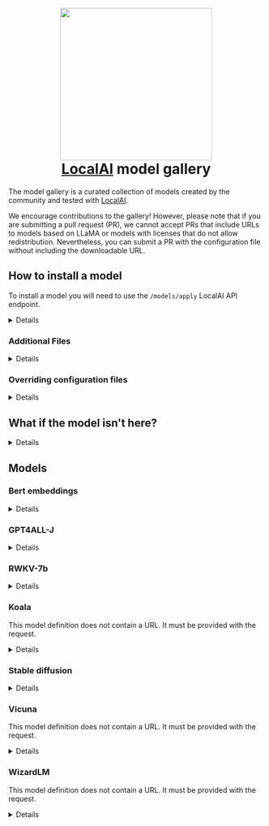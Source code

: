 <h1 align="center">
  <br>
  <img height="300" src="https://github.com/go-skynet/model-gallery/assets/2420543/7a6a8183-6d0a-4dc4-8e1d-f2672fab354e"> <br>
  <a href="https://github.com/go-skynet/LocalAI">LocalAI</a> model gallery
<br>
</h1>

The model gallery is a curated collection of models created by the community and tested with [LocalAI](https://github.com/go-skynet/LocalAI).

We encourage contributions to the gallery! However, please note that if you are submitting a pull request (PR), we cannot accept PRs that include URLs to models based on LLaMA or models with licenses that do not allow redistribution. Nevertheless, you can submit a PR with the configuration file without including the downloadable URL.

## How to install a model

To install a model you will need to use the `/models/apply` LocalAI API endpoint.

<details>

The installation requires the model configuration file URL (`url`), optionally a name to install the model (`name`), extra files to install (`files`), and configuration overrides (`overrides`). When calling the API endpoint, LocalAI will download the models files and write the configuration to the folder used to store models.

```bash
LOCALAI=http://localhost:8080
curl $LOCALAI/models/apply -H "Content-Type: application/json" -d '{
     "url": "<MODEL_CONFIG_FILE>",
     "name": "<MODEL_NAME>"
   }'  
```

The API will return a job `uuid` that you can use to track the job progress:
```
{"uuid":"1059474d-f4f9-11ed-8d99-c4cbe106d571","status":"http://localhost:8080/models/jobs/1059474d-f4f9-11ed-8d99-c4cbe106d571"}
```

For instance, a small example bash script that waits a job to complete can be (requires `jq`):

```bash
response=$(curl -s http://localhost:8080/models/apply -H "Content-Type: application/json" -d '{"url": "$model_url"}')

job_id=$(echo "$response" | jq -r '.uuid')

while [ "$(curl -s http://localhost:8080/models/jobs/"$job_id" | jq -r '.processed')" != "true" ]; do 
  sleep 1
done

echo "Job completed"
```

</details>

### Additional Files

<details>

To download additional files with the model, use the `files` parameter:

```bash
LOCALAI=http://localhost:8080
curl $LOCALAI/models/apply -H "Content-Type: application/json" -d '{
     "url": "<MODEL_CONFIG_FILE>",
     "name": "<MODEL_NAME>",
     "files": [
        {
            "uri": "<additional_file_url>",
            "sha256": "<additional_file_hash>",
            "filename": "<additional_file_name>"
        }
     ]
   }'  
```

</details>

### Overriding configuration files

<details>

To override portions of the configuration file, such as the backend or the model file, use the `overrides` parameter:

```bash
LOCALAI=http://localhost:8080
curl $LOCALAI/models/apply -H "Content-Type: application/json" -d '{
     "url": "<MODEL_CONFIG_FILE>",
     "name": "<MODEL_NAME>",
     "overrides": {
        "backend": "llama"
     }
   }'  
```

</details>

## What if the model isn't here?

<details>

If you don't find the model in the gallery you can try to use the "base" model and provide an URL to LocalAI:

```
curl $LOCALAI/models/apply -H "Content-Type: application/json" -d '{
     "url": "github:go-skynet/model-gallery/base.yaml",
     "name": "model-name",
     "files": [
        {
            "uri": "<URL>",
            "sha256": "<SHA>",
            "filename": "model"
        }
     ]
   }'
```

</details>

## Models

### Bert embeddings

<details>

```bash
LOCALAI=http://localhost:8080
curl $LOCALAI/models/apply -H "Content-Type: application/json" -d '{
     "url": "github:go-skynet/model-gallery/bert-embeddings.yaml",
     "name": "text-embedding-ada-002"
   }'  
```

To test it:

```bash
LOCALAI=http://localhost:8080
curl $LOCALAI/v1/embeddings -H "Content-Type: application/json" -d '{
    "input": "Test",
    "model": "text-embedding-ada-002"
  }'
```

</details>

### GPT4ALL-J

<details>

```bash
LOCALAI=http://localhost:8080
curl $LOCALAI/models/apply -H "Content-Type: application/json" -d '{
     "url": "github:go-skynet/model-gallery/gpt4all-j.yaml",
     "name": "gpt4all-j"
   }'  
```

To test it:

```
curl $LOCALAI/v1/chat/completions -H "Content-Type: application/json" -d '{
     "model": "gpt4all-j", 
     "messages": [{"role": "user", "content": "How are you?"}],
     "temperature": 0.1 
   }'
```

</details>

### RWKV-7b

<details>

```bash
LOCALAI=http://localhost:8080
curl $LOCALAI/models/apply -H "Content-Type: application/json" -d '{
     "url": "github:go-skynet/model-gallery/rwkv-raven-7b.yaml",
     "name": "rwkv"
   }'  
```

To test it:

```bash
curl $LOCALAI/v1/chat/completions -H "Content-Type: application/json" -d '{
     "model": "rwkv",            
     "messages": [{"role": "user", "content": "How are you?"}],
     "temperature": 0.9, "top_p": 0.8, "top_k": 80
   }'
# {"object":"chat.completion","model":"rwkv","choices":[{"message":{"role":"assistant","content":" I am very well! Thank you! How about you?"}}],"usage":{"prompt_tokens":0,"completion_tokens":0,"total_tokens":0}}
```

</details>

### Koala

This model definition does not contain a URL. It must be provided with the request.

<details>

```bash
curl $LOCALAI/models/apply -H "Content-Type: application/json" -d '{
     "url": "github:go-skynet/model-gallery/koala.yaml",
     "name": "koala",
     "overrides": { "parameters": {"model": "koala.bin" } },
     "files": [
        {
            "uri": "https://huggingface.co/xxxx",
            "sha256": "xxx",
            "filename": "koala.bin"
        }
     ]
   }'
```

</details>

### Stable diffusion

<details>

```bash
curl $LOCALAI/models/apply -H "Content-Type: application/json" -d '{         
     "url": "github:go-skynet/model-gallery/stablediffusion.yaml"
   }'
```

Test it:

```
curl $LOCALAI/v1/images/generations -H "Content-Type: application/json" -d '{
            "prompt": "floating hair, portrait, ((loli)), ((one girl)), cute face, hidden hands, asymmetrical bangs, beautiful detailed eyes, eye shadow, hair ornament, ribbons, bowties, buttons, pleated skirt, (((masterpiece))), ((best quality)), colorful|((part of the head)), ((((mutated hands and fingers)))), deformed, blurry, bad anatomy, disfigured, poorly drawn face, mutation, mutated, extra limb, ugly, poorly drawn hands, missing limb, blurry, floating limbs, disconnected limbs, malformed hands, blur, out of focus, long neck, long body, Octane renderer, lowres, bad anatomy, bad hands, text",
            "mode": 2,  "seed":9000,
            "size": "256x256", "n":2
}'
```
</details>


### Vicuna

This model definition does not contain a URL. It must be provided with the request.

<details>

```bash
curl $LOCALAI/models/apply -H "Content-Type: application/json" -d '{
     "url": "github:go-skynet/model-gallery/vicuna.yaml",
     "name": "vicuna",
     "overrides": { "parameters": {"model": "vicuna" } },
     "files": [
        {
            "uri": "https://huggingface.co/xxxx",
            "sha256": "xxx",
            "filename": "vicuna"
        }
     ]
   }'
```

</details>

### WizardLM

This model definition does not contain a URL. It must be provided with the request.

<details>

```bash
curl $LOCALAI/models/apply -H "Content-Type: application/json" -d '{
     "url": "github:go-skynet/model-gallery/wizard.yaml",
     "name": "gpt-3.5-turbo",
     "overrides": { "parameters": {"model": "WizardLM-7B-uncensored.ggmlv3.q5_1" } },
     "files": [
        {
            "uri": "https://huggingface.co/xxxx",
            "sha256": "d92a509d83a8ea5e08ba4c2dbaf08f29015932dc2accd627ce0665ac72c2bb2b",
            "filename": "WizardLM-7B-uncensored.ggmlv3.q5_1"
        }
     ]
   }'
```

</details>
